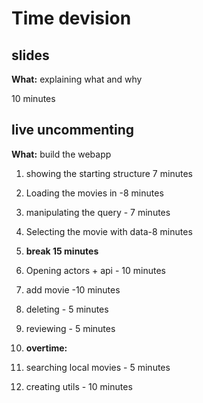 # Time devision

## slides

**What:** explaining what and why

10 minutes

## live uncommenting

**What:** build the webapp

1. showing the starting structure 7 minutes
2. Loading the movies in -8 minutes
3. manipulating the query - 7 minutes
4. Selecting the movie with data-8 minutes 
5. **break 15 minutes** 
6. Opening actors + api - 10 minutes
7. add movie -10 minutes
8. deleting - 5 minutes
9. reviewing - 5 minutes

10. **overtime:**
11. searching local movies - 5 minutes

12. creating utils - 10 minutes
